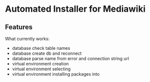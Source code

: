 # Automated Installer for Mediawiki

## Features

What currently works:

* database check table names
* database create db and reconnect
* database parse name from error and connection string url
* virtual environment creation
* virtual environment selecting
* virtual environment installing packages into
